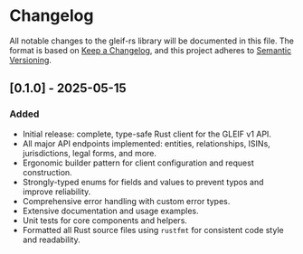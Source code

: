 # Changelog

All notable changes to the gleif-rs library will be documented in this file.
The format is based on [Keep a Changelog](https://keepachangelog.com/en/1.0.0/),
and this project adheres to [Semantic Versioning](https://semver.org/spec/v2.0.0.html).

## [0.1.0] - 2025-05-15

### Added

- Initial release: complete, type-safe Rust client for the GLEIF v1 API.
- All major API endpoints implemented: entities, relationships, ISINs, jurisdictions, legal forms, and more.
- Ergonomic builder pattern for client configuration and request construction.
- Strongly-typed enums for fields and values to prevent typos and improve reliability.
- Comprehensive error handling with custom error types.
- Extensive documentation and usage examples.
- Unit tests for core components and helpers.
- Formatted all Rust source files using `rustfmt` for consistent code style and readability.
